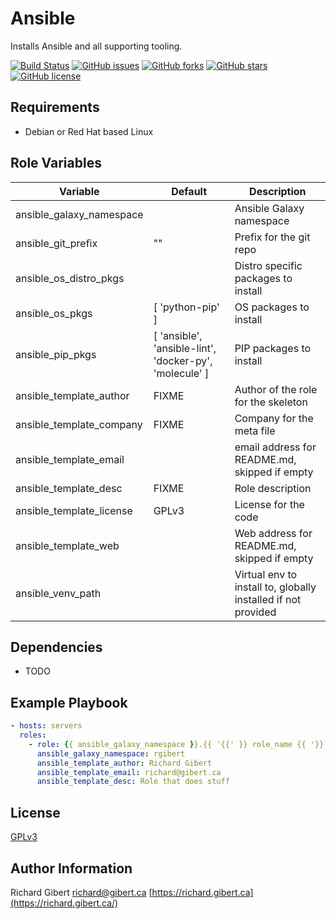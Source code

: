 # Ansible

Installs Ansible and all supporting tooling.

[![Build Status](https://travis-ci.org/rgibert/ansible-role-ansible.svg?branch=master)](https://travis-ci.org/rgibert/ansible-role-ansible)
[![GitHub issues](https://img.shields.io/github/issues/rgibert/ansible-role-ansible.svg)](https://github.com/rgibert/ansible-role-ansible/issues)
[![GitHub forks](https://img.shields.io/github/forks/rgibert/ansible-role-ansible.svg)](https://github.com/rgibert/ansible-role-ansible/network)
[![GitHub stars](https://img.shields.io/github/stars/rgibert/ansible-role-ansible.svg)](https://github.com/rgibert/ansible-role-ansible/stargazers)
[![GitHub license](https://img.shields.io/github/license/rgibert/ansible-role-ansible.svg)](https://github.com/rgibert/ansible-role-ansible/blob/master/LICENSE)

## Requirements

- Debian or Red Hat based Linux

## Role Variables

| Variable | Default | Description |
|----------|---------|-------------|
| ansible_galaxy_namespace | | Ansible Galaxy namespace |
| ansible_git_prefix | "" | Prefix for the git repo |
| ansible_os_distro_pkgs | | Distro specific packages to install |
| ansible_os_pkgs | [ 'python-pip' ] | OS packages to install |
| ansible_pip_pkgs | [ 'ansible', 'ansible-lint', 'docker-py', 'molecule' ] | PIP packages to install |
| ansible_template_author | FIXME | Author of the role for the skeleton |
| ansible_template_company | FIXME | Company for the meta file |
| ansible_template_email | | email address for README.md, skipped if empty |
| ansible_template_desc | FIXME | Role description |
| ansible_template_license | GPLv3 | License for the code |
| ansible_template_web | | Web address for README.md, skipped if empty |
| ansible_venv_path | | Virtual env to install to, globally installed if not provided |

## Dependencies

- TODO

## Example Playbook

```yaml
- hosts: servers
  roles:
    - role: {{ ansible_galaxy_namespace }}.{{ '{{' }} role_name {{ '}}' }}
      ansible_galaxy_namespace: rgibert
      ansible_template_author: Richard Gibert
      ansible_template_email: richard@gibert.ca
      ansible_template_desc: Role that does stuff
```

## License

[GPLv3](https://github.com/rgibert/ansible-role-ansible/blob/master/LICENSE)

## Author Information

Richard Gibert
[richard@gibert.ca](mailto:richard@gibert.ca)
[https://richard.gibert.ca](https://richard.gibert.ca/)
